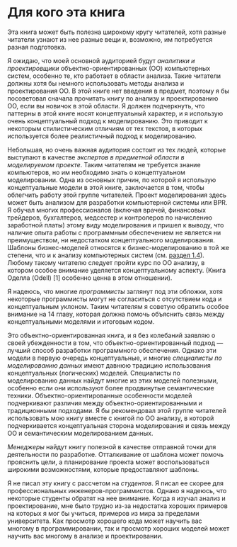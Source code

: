 # Для кого эта книга

Эта книга может быть полезна широкому кругу читателей, хотя разные читатели узнают из нее разные вещи и, возможно, им потребуется разная подготовка. 

Я ожидаю, что моей основной аудиторией будут _аналитики и проектировщики_ объектно-ориентированных (ОО) компьютерных систем, особенно те, кто работает в области анализа. Такие читатели должны хотя бы немного использовать методы анализа и проектирования ОО. В этой книге нет введения в предмет, поэтому я бы посоветовал сначала прочитать книгу по анализу и проектированию ОО, если вы новичок в этой области. Я должен подчеркнуть, что паттерны в этой книге носят концептуальный характер, и я использую очень концептуальный подход к моделированию. Это приводит к некоторым стилистическим отличиям от тех текстов, в которых используется более реалистичный подход к моделированию. 

Небольшая, но очень важная аудитория состоит из тех людей, которые выступают в качестве _экспертов в предметной области в моделируемом проекте_. Таким читателям не требуется знание компьютеров, но им необходимо знать о концептуальном моделировании. Одна из основных причин, по которой я использую концептуальные модели в этой книге, заключается в том, чтобы облегчить работу этой группе читателей. Проект моделирования здесь может быть анализом для разработки компьютерной системы или <tooltip term="BPR">BPR</tooltip>. Я обучал многих профессионалов (включая врачей, финансовых трейдеров, бухгалтеров, медсестер и контролеров по начислению заработной платы) этому виду моделирования и пришел к выводу, что наличие опыта работы с программным обеспечением не является ни преимуществом, ни недостатком концептуального моделирования. Шаблоны бизнес-моделей относятся к бизнес-моделированию в той же степени, что и к анализу компьютерных систем (см. [раздел 1.4](cm-and-reenginiring.md)). Любому такому читателю следует пройти курс по ОО анализу, в котором особое внимание уделяется концептуальному аспекту. (Книга Оделла (Odell) [1] особенно ценна в этом отношении). 

Я надеюсь, что многие _программисты_ заглянут под эти обложки, хотя некоторые программисты могут не согласиться с отсутствием кода и концептуальным уклоном. Таким читателям я советую обратить особое внимание на 14 главу, которая должна помочь объяснить связь между концептуальными моделями и итоговым кодом. 

Это объектно-ориентированная книга, и я без колебаний заявляю о своей убежденности в том, что объектно-ориентированный подход — лучший способ разработки программного обеспечения. Однако эти модели в первую очередь концептуальные, и многие _специалисты по моделированию данных_ имеют давнюю традицию использования концептуальных (логических) моделей. Специалисты по моделированию данных найдут многие из этих моделей полезными, особенно если они используют более продвинутые семантические техники. Объектно-ориентированные особенности моделей подчеркивают различия между объектно-ориентированными и традиционными подходами. Я бы рекомендовал этой группе читателей использовать мою книгу вместе с книгой по <tooltip term="ОО">ОО</tooltip> анализу, в которой подчеркивается концептуальная сторона моделирования и связь между ОО и семантическим моделированием данных.  

_Менеджеры_ найдут книгу полезной в качестве отправной точки для деятельности по разработке. Отталкивание от шаблона может помочь прояснить цели, а планирование проекта может воспользоваться широкими возможностями, которые предоставляют шаблоны. 

Я не писал эту книгу с рассчетом на _студентов_. Я писал ее скорее для профессиональных инженеров-программистов. Однако я надеюсь, что некоторые студенты обратят на нее внимание. Когда я изучал анализ и проектирование, мне было трудно из-за недостатка хороших примеров на которых я мог бы учиться, примеров из мира за пределами университета. Как просмотр хорошего кода может научить вас многому в программировании, так и просмотр хороших моделей может научить вас многому в анализе и проектировании.  
